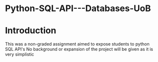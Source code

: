 
# Python-SQL-API---Databases-UoB

# Introduction

This was a non-graded assignment aimed to expose students to python SQL API's
No background or expansion of the project will be given as it is very simplistic 
